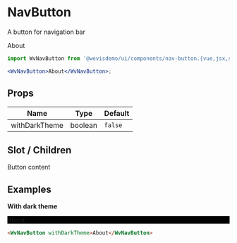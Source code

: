 # NavButton

A button for navigation bar

<WvNavButton>About</WvNavButton>

```jsx
import WvNavButton from '@wevisdemo/ui/components/nav-button.{vue,jsx,svelte}';

<WvNavButton>About</WvNavButton>;
```

## Props

| Name          | Type    | Default |
| ------------- | ------- | ------- |
| withDarkTheme | boolean | `false` |

## Slot / Children

Button content

## Examples

**With dark theme**

<div style="background-color: black;">
  <WvNavButton withDarkTheme>About</WvNavButton>
</div>

```html
<WvNavButton withDarkTheme>About</WvNavButton>
```
